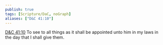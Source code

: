 ```yaml
---
publish: true
tags: [Scripture/DaC, noGraph]
aliases: ["D&C 41:10"]
---
```

[D&C 41:10](https://churchofjesuschrist.org/study/scriptures/dc-testament/dc/41?lang=eng&id=p10#p10) To see to all things as it shall be appointed unto him in my laws in the day that I shall give them.
